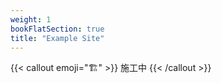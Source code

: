 ```yaml
---
weight: 1
bookFlatSection: true
title: "Example Site"
---
```


{{< callout emoji="​:building_construction:" >}} 施工中 {{< /callout >}}
